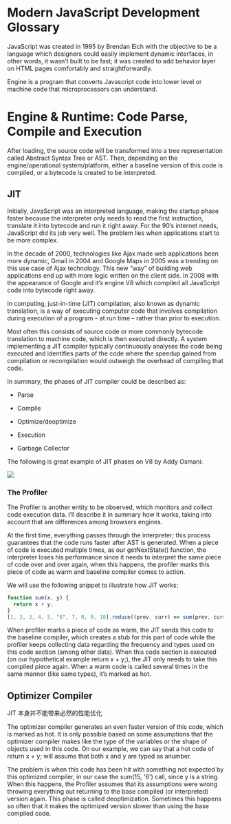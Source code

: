 # Modern JavaScript Development Glossary

JavaScript was created in 1995 by Brendan Eich with the objective to be a language which designers could easily implement dynamic interfaces,
in other words, it wasn’t built to be fast; it was created to add behavior layer on HTML pages comfortably and straightforwardly.

Engine is a program that converts Javascript code into lower level or machine code that microprocessors can understand.

# Engine & Runtime: Code Parse, Compile and Execution

After loading, the source code will be transformed into a tree representation called Abstract Syntax Tree or AST. Then, depending on the engine/operational system/platform, either a baseline version of this code is compiled, or a bytecode is created to be interpreted.

## JIT

Initially, JavaScript was an interpreted language, making the startup phase faster because the interpreter only needs to read the first instruction, translate it into bytecode and run it right away. For the 90’s internet needs, JavaScript did its job very well. The problem lies when applications start to be more complex.

In the decade of 2000, technologies like Ajax made web applications been more dynamic, Gmail in 2004 and Google Maps in 2005 was a trending on this use case of Ajax technology. This new “way” of building web applications end up with more logic written on the client side. In 2008 with the appearance of Google and it’s engine V8 which compiled all JavaScript code into bytecode right away.

In computing, just-in-time (JIT) compilation, also known as dynamic translation, is a way of executing computer code that involves compilation during execution of a program – at run time – rather than prior to execution.

Most often this consists of source code or more commonly bytecode translation to machine code, which is then executed directly. A system implementing a JIT compiler typically continuously analyses the code being executed and identifies parts of the code where the speedup gained from compilation or recompilation would outweigh the overhead of compiling that code.

In summary, the phases of JIT compiler could be described as:

* Parse

* Compile

* Optimize/deoptimize

* Execution

* Garbage Collector

The following is great example of JIT phases on V8 by Addy Osmani:

![](https://cdn-images-1.medium.com/max/1600/1*N6eUu1Wy0xyu7dR54Pn5bQ.png)

### The Profiler

The Profiler is another entity to be observed, which monitors and collect code execution data. I’ll describe it in summary how it works, taking into account that are differences among browsers engines.

At the first time, everything passes through the interpreter; this process guarantees that the code runs faster after AST is generated. When a piece of code is executed multiple times, as our getNextState() function, the interpreter loses his performance since it needs to interpret the same piece of code over and over again, when this happens, the profiler marks this piece of code as warm and baseline compiler comes to action.

We will use the following snippet to illustrate how JIT works:

```js
function sum(x, y) {
  return x + y;
}
[1, 2, 3, 4, 5, "6", 7, 8, 9, 10].reduce((prev, curr) => sum(prev, curr), 0);
```

When profiler marks a piece of code as warm, the JIT sends this code to the baseline compiler, which creates a stub for this part of code while the profiler keeps collecting data regarding the frequency and types used on this code section (among other data). When this code section is executed (on our hypothetical example return x + y;), the JIT only needs to take this compiled piece again. When a warm code is called several times in the same manner (like same types), it’s marked as hot.

## Optimizer Compiler

JIT 本身并不能带来必然的性能优化

The optimizer compiler generates an even faster version of this code, which is marked as hot. It is only possible based on some assumptions that the optimizer compiler makes like the type of the variables or the shape of objects used in this code. On our example, we can say that a hot code of return x + y; will assume that both x and y are typed as anumber.

The problem is when this code has been hit with something not expected by this optimized compiler, in our case the sum(15, '6') call, since y is a string. When this happens, the Profiler assumes that its assumptions were wrong throwing everything out returning to the base compiled (or interpreted) version again. This phase is called deoptimization. Sometimes this happens so often that it makes the optimized version slower than using the base compiled code.
